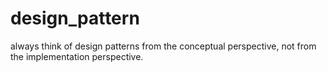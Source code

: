 # design_pattern
always think of design patterns from the conceptual perspective, not from the implementation perspective.
